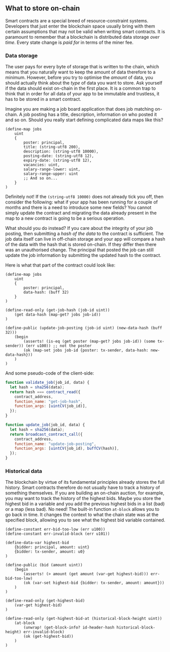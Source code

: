 ## What to store on-chain

Smart contracts are a special breed of resource-constraint systems. Developers
that just enter the blockchain space usually bring with them certain assumptions
that may not be valid when writing smart contracts. It is paramount to remember
that a blockchain is distributed data storage _over time_. Every state change is
_paid for_ in terms of the miner fee.

### Data storage

The user pays for every byte of storage that is written to the chain, which
means that you naturally want to keep the amount of data therefore to a minimum.
However, before you try to optimise the _amount_ of data, you should actually
think about the _type_ of data you want to store. Ask yourself if the data
should exist on-chain in the first place. It is a common trap to think that in
order for all data of your app to be immutable and trustless, it has to be
stored in a smart contract.

Imagine you are making a job board application that does job matching on-chain.
A job posting has a title, description, information on who posted it and so on.
Should you really start defining complicated data maps like this?

```Clarity,{"nonplayable":true}
(define-map jobs
	uint
	{
		poster: principal,
		title: (string-utf8 200),
		description: (string-utf8 10000),
		posting-date: (string-utf8 12),
		expiry-date: (string-utf8 12),
		vacancies: uint,
		salary-range-lower: uint,
		salary-range-upper: uint
		;; And so on...
	}
)
```

Definitely not! If the `(string-utf8 10000)` does not already tick you off, then
consider the following: what if your app has been running for a couple of months
and there is a need to introduce some new fields? You cannot simply update the
contract and migrating the data already present in the map to a new contract is
going to be a serious operation.

What should you do instead? If you care about the integrity of your job posting,
then submitting a _hash of the data_ to the contract is sufficient. The job data
itself can live in off-chain storage and your app will compare a hash of the
data with the hash that is stored on-chain. If they differ then there was an
unauthorised change. The principal that posted the job can still update the job
information by submitting the updated hash to the contract.

Here is what that part of the contract could look like:

```Clarity,{"nonplayable":true}
(define-map jobs
	uint
	{
		poster: principal,
		data-hash: (buff 32)
	}
)

(define-read-only (get-job-hash (job-id uint))
	(get data-hash (map-get? jobs job-id))
)

(define-public (update-job-posting (job-id uint) (new-data-hash (buff 32)))
	(begin
		(asserts! (is-eq (get poster (map-get? jobs job-id)) (some tx-sender)) (err u100)) ;; not the poster
		(ok (map-set jobs job-id {poster: tx-sender, data-hash: new-data-hash}))
	)
)
```

And some pseudo-code of the client-side:

```javascript
function validate_job(job_id, data) {
  let hash = sha256(data);
  return hash === contract_read({
    contract_address,
    function_name: "get-job-hash",
    function_args: [uintCV(job_id)],
  });
}

function update_job(job_id, data) {
  let hash = sha256(data);
  return broadcast_contract_call({
    contract_address,
    function_name: "update-job-posting",
    function_args: [uintCV(job_id), buffCV(hash)],
  });
}
```

### Historical data

The blockchain by virtue of its fundamental principles already stores the full
history. Smart contracts therefore do not usually have to track a history of
something themselves. If you are building an on-chain auction, for example, you
may want to track the history of the highest bids. Maybe you store the highest
bid in a variable and you add the previous highest bids in a list (bad) or a map
(less bad). No need! The built-in function `at-block` allows you to go back in
time. It changes the context to what the chain state was at the specified block,
allowing you to see what the highest bid variable contained.

```Clarity,{"nonplayable":true}
(define-constant err-bid-too-low (err u100))
(define-constant err-invalid-block (err u101))

(define-data-var highest-bid
	{bidder: principal, amount: uint}
	{bidder: tx-sender, amount: u0}
)

(define-public (bid (amount uint))
	(begin
		(asserts! (> amount (get amount (var-get highest-bid))) err-bid-too-low)
		(ok (var-set highest-bid {bidder: tx-sender, amount: amount}))
	)
)

(define-read-only (get-highest-bid)
	(var-get highest-bid)
)

(define-read-only (get-highest-bid-at (historical-block-height uint))
	(at-block
		(unwrap! (get-block-info? id-header-hash historical-block-height) err-invalid-block)
		(ok (get-highest-bid))
	)
)
```
